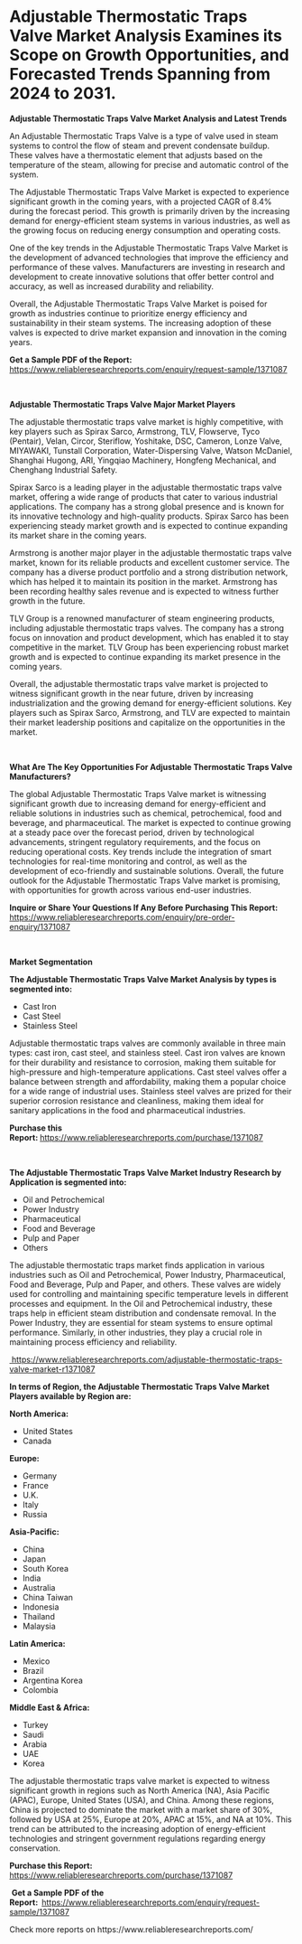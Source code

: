 <p><h1>Adjustable Thermostatic Traps Valve Market Analysis Examines its Scope on Growth Opportunities, and Forecasted Trends Spanning from 2024 to 2031.</h1></p><p><strong>Adjustable Thermostatic Traps Valve Market Analysis and Latest Trends</strong></p>
<p><p>An Adjustable Thermostatic Traps Valve is a type of valve used in steam systems to control the flow of steam and prevent condensate buildup. These valves have a thermostatic element that adjusts based on the temperature of the steam, allowing for precise and automatic control of the system.</p><p>The Adjustable Thermostatic Traps Valve Market is expected to experience significant growth in the coming years, with a projected CAGR of 8.4% during the forecast period. This growth is primarily driven by the increasing demand for energy-efficient steam systems in various industries, as well as the growing focus on reducing energy consumption and operating costs.</p><p>One of the key trends in the Adjustable Thermostatic Traps Valve Market is the development of advanced technologies that improve the efficiency and performance of these valves. Manufacturers are investing in research and development to create innovative solutions that offer better control and accuracy, as well as increased durability and reliability.</p><p>Overall, the Adjustable Thermostatic Traps Valve Market is poised for growth as industries continue to prioritize energy efficiency and sustainability in their steam systems. The increasing adoption of these valves is expected to drive market expansion and innovation in the coming years.</p></p>
<p><strong>Get a Sample PDF of the Report:&nbsp;</strong> <a href="https://www.reliableresearchreports.com/enquiry/request-sample/1371087">https://www.reliableresearchreports.com/enquiry/request-sample/1371087</a></p>
<p>&nbsp;</p>
<p><strong>Adjustable Thermostatic Traps Valve Major Market Players</strong></p>
<p><p>The adjustable thermostatic traps valve market is highly competitive, with key players such as Spirax Sarco, Armstrong, TLV, Flowserve, Tyco (Pentair), Velan, Circor, Steriflow, Yoshitake, DSC, Cameron, Lonze Valve, MIYAWAKI, Tunstall Corporation, Water-Dispersing Valve, Watson McDaniel, Shanghai Hugong, ARI, Yingqiao Machinery, Hongfeng Mechanical, and Chenghang Industrial Safety. </p><p>Spirax Sarco is a leading player in the adjustable thermostatic traps valve market, offering a wide range of products that cater to various industrial applications. The company has a strong global presence and is known for its innovative technology and high-quality products. Spirax Sarco has been experiencing steady market growth and is expected to continue expanding its market share in the coming years.</p><p>Armstrong is another major player in the adjustable thermostatic traps valve market, known for its reliable products and excellent customer service. The company has a diverse product portfolio and a strong distribution network, which has helped it to maintain its position in the market. Armstrong has been recording healthy sales revenue and is expected to witness further growth in the future.</p><p>TLV Group is a renowned manufacturer of steam engineering products, including adjustable thermostatic traps valves. The company has a strong focus on innovation and product development, which has enabled it to stay competitive in the market. TLV Group has been experiencing robust market growth and is expected to continue expanding its market presence in the coming years.</p><p>Overall, the adjustable thermostatic traps valve market is projected to witness significant growth in the near future, driven by increasing industrialization and the growing demand for energy-efficient solutions. Key players such as Spirax Sarco, Armstrong, and TLV are expected to maintain their market leadership positions and capitalize on the opportunities in the market.</p></p>
<p>&nbsp;</p>
<p><strong>What Are The Key Opportunities For Adjustable Thermostatic Traps Valve Manufacturers?</strong></p>
<p><p>The global Adjustable Thermostatic Traps Valve market is witnessing significant growth due to increasing demand for energy-efficient and reliable solutions in industries such as chemical, petrochemical, food and beverage, and pharmaceutical. The market is expected to continue growing at a steady pace over the forecast period, driven by technological advancements, stringent regulatory requirements, and the focus on reducing operational costs. Key trends include the integration of smart technologies for real-time monitoring and control, as well as the development of eco-friendly and sustainable solutions. Overall, the future outlook for the Adjustable Thermostatic Traps Valve market is promising, with opportunities for growth across various end-user industries.</p></p>
<p><strong>Inquire or Share Your Questions If Any Before Purchasing This Report:</strong> <a href="https://www.reliableresearchreports.com/enquiry/pre-order-enquiry/1371087">https://www.reliableresearchreports.com/enquiry/pre-order-enquiry/1371087</a></p>
<p>&nbsp;</p>
<p><strong>Market Segmentation</strong></p>
<p><strong>The Adjustable Thermostatic Traps Valve Market Analysis by types is segmented into:</strong></p>
<p><ul><li>Cast Iron</li><li>Cast Steel</li><li>Stainless Steel</li></ul></p>
<p><p>Adjustable thermostatic traps valves are commonly available in three main types: cast iron, cast steel, and stainless steel. Cast iron valves are known for their durability and resistance to corrosion, making them suitable for high-pressure and high-temperature applications. Cast steel valves offer a balance between strength and affordability, making them a popular choice for a wide range of industrial uses. Stainless steel valves are prized for their superior corrosion resistance and cleanliness, making them ideal for sanitary applications in the food and pharmaceutical industries.</p></p>
<p><strong>Purchase this Report:&nbsp;</strong><a href="https://www.reliableresearchreports.com/purchase/1371087">https://www.reliableresearchreports.com/purchase/1371087</a></p>
<p>&nbsp;</p>
<p><strong>The Adjustable Thermostatic Traps Valve Market Industry Research by Application is segmented into:</strong></p>
<p><ul><li>Oil and Petrochemical</li><li>Power Industry</li><li>Pharmaceutical</li><li>Food and Beverage</li><li>Pulp and Paper</li><li>Others</li></ul></p>
<p><p>The adjustable thermostatic traps market finds application in various industries such as Oil and Petrochemical, Power Industry, Pharmaceutical, Food and Beverage, Pulp and Paper, and others. These valves are widely used for controlling and maintaining specific temperature levels in different processes and equipment. In the Oil and Petrochemical industry, these traps help in efficient steam distribution and condensate removal. In the Power Industry, they are essential for steam systems to ensure optimal performance. Similarly, in other industries, they play a crucial role in maintaining process efficiency and reliability.</p></p>
<p><a href="https://www.reliableresearchreports.com/adjustable-thermostatic-traps-valve-market-r1371087">&nbsp;https://www.reliableresearchreports.com/adjustable-thermostatic-traps-valve-market-r1371087</a></p>
<p><strong>In terms of Region, the Adjustable Thermostatic Traps Valve Market Players available by Region are:</strong></p>
<p>
    <p> <strong> North America: </strong>
        <ul>
            <li>United States</li>
            <li>Canada</li>
        </ul>
        </p> 
    <p> <strong> Europe: </strong>
        <ul>
            <li>Germany</li>
            <li>France</li>
            <li>U.K.</li>
            <li>Italy</li>
            <li>Russia</li>
        </ul>
        </p> 
    <p> <strong> Asia-Pacific: </strong>
        <ul>
            <li>China</li>
            <li>Japan</li>
            <li>South Korea</li>
            <li>India</li>
            <li>Australia</li>
            <li>China Taiwan</li>
            <li>Indonesia</li>
            <li>Thailand</li>
            <li>Malaysia</li>
        </ul>
        </p> 
    <p> <strong> Latin America: </strong>
        <ul>
            <li>Mexico</li>
            <li>Brazil</li>
            <li>Argentina Korea</li>
            <li>Colombia</li>
        </ul>
        </p> 
    <p> <strong> Middle East & Africa: </strong>
        <ul>
            <li>Turkey</li>
            <li>Saudi</li>
            <li>Arabia</li>
            <li>UAE</li>
            <li>Korea</li>
        </ul>
    </p>
    </p>
<p><p>The adjustable thermostatic traps valve market is expected to witness significant growth in regions such as North America (NA), Asia Pacific (APAC), Europe, United States (USA), and China. Among these regions, China is projected to dominate the market with a market share of 30%, followed by USA at 25%, Europe at 20%, APAC at 15%, and NA at 10%. This trend can be attributed to the increasing adoption of energy-efficient technologies and stringent government regulations regarding energy conservation.</p></p>
<p><strong>Purchase this Report: </strong><a href="https://www.reliableresearchreports.com/purchase/1371087">https://www.reliableresearchreports.com/purchase/1371087</a></p>
<p>&nbsp;<strong>Get a Sample PDF of the Report:&nbsp;&nbsp;</strong><a href="https://www.reliableresearchreports.com/enquiry/request-sample/1371087">https://www.reliableresearchreports.com/enquiry/request-sample/1371087</a></p>
<p><strong></strong></p>
<p>Check more reports on https://www.reliableresearchreports.com/</p>